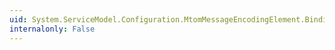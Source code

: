 ```yaml
---
uid: System.ServiceModel.Configuration.MtomMessageEncodingElement.BindingElementType
internalonly: False
---
```

